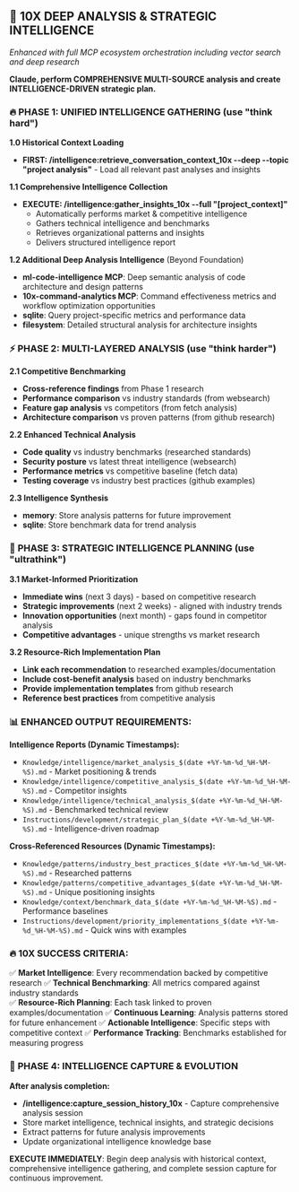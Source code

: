 ## 🚀 10X DEEP ANALYSIS & STRATEGIC INTELLIGENCE
*Enhanced with full MCP ecosystem orchestration including vector search and deep research*

**Claude, perform COMPREHENSIVE MULTI-SOURCE analysis and create INTELLIGENCE-DRIVEN strategic plan.**

### 🔥 **PHASE 1: UNIFIED INTELLIGENCE GATHERING** (use "think hard")

**1.0 Historical Context Loading**
- **FIRST: /intelligence:retrieve_conversation_context_10x --deep --topic "project analysis"** - Load all relevant past analyses and insights

**1.1 Comprehensive Intelligence Collection**
- **EXECUTE: /intelligence:gather_insights_10x --full "[project_context]"**
  - Automatically performs market & competitive intelligence
  - Gathers technical intelligence and benchmarks
  - Retrieves organizational patterns and insights
  - Delivers structured intelligence report

**1.2 Additional Deep Analysis Intelligence** (Beyond Foundation)
- **ml-code-intelligence MCP**: Deep semantic analysis of code architecture and design patterns
- **10x-command-analytics MCP**: Command effectiveness metrics and workflow optimization opportunities
- **sqlite**: Query project-specific metrics and performance data
- **filesystem**: Detailed structural analysis for architecture insights

### ⚡ **PHASE 2: MULTI-LAYERED ANALYSIS** (use "think harder")

**2.1 Competitive Benchmarking**
- **Cross-reference findings** from Phase 1 research
- **Performance comparison** vs industry standards (from websearch)
- **Feature gap analysis** vs competitors (from fetch analysis)
- **Architecture comparison** vs proven patterns (from github research)

**2.2 Enhanced Technical Analysis**
- **Code quality** vs industry benchmarks (researched standards)
- **Security posture** vs latest threat intelligence (websearch)
- **Performance metrics** vs competitive baseline (fetch data)
- **Testing coverage** vs industry best practices (github examples)

**2.3 Intelligence Synthesis**
- **memory**: Store analysis patterns for future improvement
- **sqlite**: Store benchmark data for trend analysis

### 🎯 **PHASE 3: STRATEGIC INTELLIGENCE PLANNING** (use "ultrathink")

**3.1 Market-Informed Prioritization**
- **Immediate wins** (next 3 days) - based on competitive research
- **Strategic improvements** (next 2 weeks) - aligned with industry trends
- **Innovation opportunities** (next month) - gaps found in competitor analysis
- **Competitive advantages** - unique strengths vs market research

**3.2 Resource-Rich Implementation Plan**
- **Link each recommendation** to researched examples/documentation
- **Include cost-benefit analysis** based on industry benchmarks
- **Provide implementation templates** from github research
- **Reference best practices** from competitive analysis

### 📊 **ENHANCED OUTPUT REQUIREMENTS:**

**Intelligence Reports (Dynamic Timestamps):**
- `Knowledge/intelligence/market_analysis_$(date +%Y-%m-%d_%H-%M-%S).md` - Market positioning & trends
- `Knowledge/intelligence/competitive_analysis_$(date +%Y-%m-%d_%H-%M-%S).md` - Competitor insights
- `Knowledge/intelligence/technical_analysis_$(date +%Y-%m-%d_%H-%M-%S).md` - Benchmarked technical review
- `Instructions/development/strategic_plan_$(date +%Y-%m-%d_%H-%M-%S).md` - Intelligence-driven roadmap

**Cross-Referenced Resources (Dynamic Timestamps):**
- `Knowledge/patterns/industry_best_practices_$(date +%Y-%m-%d_%H-%M-%S).md` - Researched patterns
- `Knowledge/patterns/competitive_advantages_$(date +%Y-%m-%d_%H-%M-%S).md` - Unique positioning insights
- `Knowledge/context/benchmark_data_$(date +%Y-%m-%d_%H-%M-%S).md` - Performance baselines
- `Instructions/development/priority_implementations_$(date +%Y-%m-%d_%H-%M-%S).md` - Quick wins with examples

### 🔥 **10X SUCCESS CRITERIA:**

✅ **Market Intelligence**: Every recommendation backed by competitive research
✅ **Technical Benchmarking**: All metrics compared against industry standards  
✅ **Resource-Rich Planning**: Each task linked to proven examples/documentation
✅ **Continuous Learning**: Analysis patterns stored for future enhancement
✅ **Actionable Intelligence**: Specific steps with competitive context
✅ **Performance Tracking**: Benchmarks established for measuring progress

### 📸 **PHASE 4: INTELLIGENCE CAPTURE & EVOLUTION**

**After analysis completion:**
- **/intelligence:capture_session_history_10x** - Capture comprehensive analysis session
- Store market intelligence, technical insights, and strategic decisions
- Extract patterns for future analysis improvements
- Update organizational intelligence knowledge base

**EXECUTE IMMEDIATELY**: Begin deep analysis with historical context, comprehensive intelligence gathering, and complete session capture for continuous improvement.
